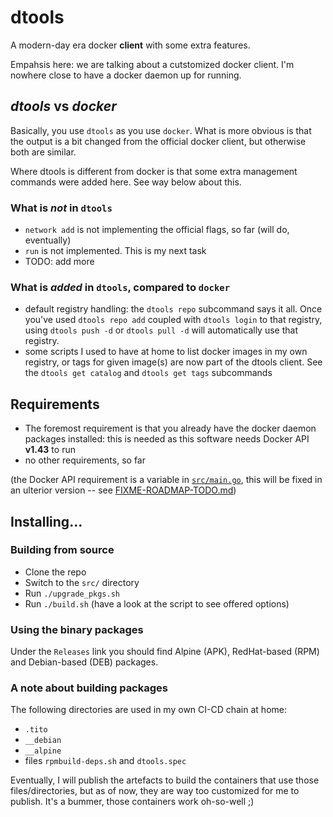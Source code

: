 # dtools

A modern-day era docker **client** with some extra features.

Empahsis here: we are talking about a cutstomized docker client. I'm nowhere close to have a docker daemon up for running.

## *dtools* vs *docker*

Basically, you use `dtools` as you use `docker`. What is more obvious is that the output is a bit changed from the official docker client, but otherwise both are similar.

Where dtools is different from docker is that some extra management commands were added here. See way below about this.

### What is *not* in `dtools`

- `network add` is not implementing the official flags, so far (will do, eventually)
- `run` is not implemented. This is my next task
- TODO: add more

### What is *added* in `dtools`, compared to `docker`

- default registry handling: the `dtools repo` subcommand says it all.
  Once you've used `dtools repo add` coupled with `dtools login` to that registry, using `dtools push -d` or `dtools pull -d` will automatically use that registry.
- some scripts I used to have at home to list docker images in my own registry, or tags for given image(s) are now part of the dtools client.
  See the `dtools get catalog` and `dtools get tags` subcommands

## Requirements

- The foremost requirement is that you already have the docker daemon packages installed: this is needed as this software needs Docker API **v1.43** to run
- no other requirements, so far

(the Docker API requirement is a variable in [`src/main.go`](./src/main.go#L15), this will be fixed in an ulterior version -- see [FIXME-ROADMAP-TODO.md](./FIXME-ROADMAP-TODO.md))

## Installing...

### Building from source

- Clone the repo
- Switch to the `src/` directory
- Run `./upgrade_pkgs.sh`
- Run `./build.sh` (have a look at the script to see offered options)

### Using the binary packages

Under the `Releases` link you should find Alpine (APK), RedHat-based (RPM) and Debian-based (DEB) packages.

### A note about building packages

The following directories are used in my own CI-CD chain at home:

- `.tito`
- `__debian`
- `__alpine`
- files `rpmbuild-deps.sh` and `dtools.spec`

Eventually, I will publish the artefacts to build the containers that use those files/directories, but as of now, they are way too customized for me to publish.
It's a bummer, those containers work oh-so-well ;)
